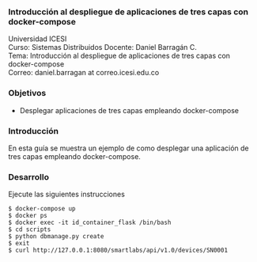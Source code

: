 ### Introducción al despliegue de aplicaciones de tres capas con docker-compose
Universidad ICESI  
Curso: Sistemas Distribuidos
Docente: Daniel Barragán C.  
Tema: Introducción al despliegue de aplicaciones de tres capas con docker-compose  
Correo: daniel.barragan at correo.icesi.edu.co

### Objetivos
* Desplegar aplicaciones de tres capas empleando docker-compose

### Introducción
En esta guía se muestra un ejemplo de como desplegar una aplicación de tres capas empleando docker-compose.

### Desarrollo

Ejecute las siguientes instrucciones

```
$ docker-compose up
$ docker ps
$ docker exec -it id_container_flask /bin/bash
$ cd scripts
$ python dbmanage.py create
$ exit
$ curl http://127.0.0.1:8080/smartlabs/api/v1.0/devices/SN0001
```
